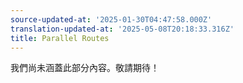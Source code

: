 ```yaml
---
source-updated-at: '2025-01-30T04:47:58.000Z'
translation-updated-at: '2025-05-08T20:18:33.316Z'
title: Parallel Routes
---
```


我們尚未涵蓋此部分內容。敬請期待！
